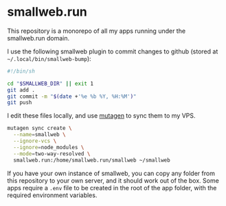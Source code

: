 # smallweb.run

This repository is a monorepo of all my apps running under the smallweb.run domain.

I use the following smallweb plugin to commit changes to github (stored at `~/.local/bin/smallweb-bump`):

```sh
#!/bin/sh

cd "$SMALLWEB_DIR" || exit 1
git add .
git commit -m "$(date +'%e %b %Y, %H:%M')"
git push
```

I edit these files locally, and use [mutagen](https://mutagen.io) to sync them to my VPS.

```sh
mutagen sync create \
  --name=smallweb \
  --ignore-vcs \
  --ignore=node_modules \
  --mode=two-way-resolved \
  smallweb.run:/home/smallweb.run/smallweb ~/smallweb
```

If you have your own instance of smallweb, you can copy any folder from this repository to your own server, and it should work out of the box. Some apps require a `.env` file to be created in the root of the app folder, with the required environment variables.
